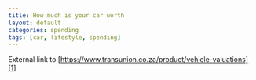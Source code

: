 ```yaml
---
title: How much is your car worth
layout: default
categories: spending
tags: [car, lifestyle, spending]
---
```

External link to [https://www.transunion.co.za/product/vehicle-valuations][1]

[1]:	https://www.transunion.co.za/product/vehicle-valuations
